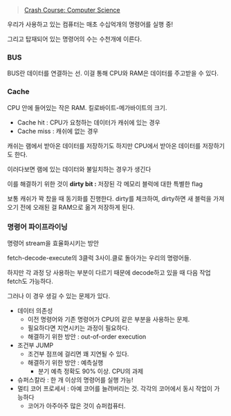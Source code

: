 > [Crash Course: Computer Science](https://www.youtube.com/playlist?list=PLH2l6uzC4UEW0s7-KewFLBC1D0l6XRfye)

우리가 사용하고 있는 컴퓨터는 매초 수십억개의 명령어를 실행 중!

그리고 탑재되어 있는 명령어의 수는 수천개에 이른다.

### BUS

BUS란 데이터를 연결하는 선. 이걸 통해 CPU와 RAM은 데이터를 주고받을 수 있다.

### Cache

CPU 안에 들어있는 작은 RAM. 킬로바이트-메가바이트의 크기.

- Cache hit : CPU가 요청하는 데이터가 캐쉬에 있는 경우
- Cache miss : 캐쉬에 없는 경우

캐쉬는 램에서 받아온 데이터를 저장하기도 하지만 CPU에서 받아온 데이터를 저장하기도 한다.

이러다보면 램에 있는 데이터와 불일치하는 경우가 생긴다

이를 해결하기 위한 것이 **dirty bit :** 저장된 각 메모리 블럭에 대한 특별한 flag

보통 캐쉬가 꽉 찼을 때 동기화를 진행한다. dirty를 체크하여, dirty하면 새 블럭을 가져오기 전에 오래된 걸 RAM으로 옮겨 저장하게 된다.

### 명령어 파이프라이닝

명령어 stream을 효율화시키는 방안

fetch-decode-execute의 3클럭 3사이.클로 돌아가는 우리의 명령어들.

하지만 각 과정 당 사용하는 부분이 다르기 때문에 decode하고 있을 때 다음 작업 fetch도 가능하다.

그러나 이 경우 생길 수 있는 문제가 있다.

- 데이터 의존성
  - 이전 명령어와 기존 명령어가 CPU의 같은 부분을 사용하는 문제.
  - 필요하다면 지연시키는 과정이 필요하다.
  - 해결하기 위한 방안 : out-of-order execution
- 조건부 JUMP
  - 조건부 점프에 걸리면 꽤 지연될 수 있다.
  - 해결하기 위한 방안 : 예측실행
    - 분기 예측 정확도 90% 이상. CPU의 과제
- 슈퍼스칼라 : 한 개 이상의 명령어를 실행 가능!
- 멀티 코어 프로세서 : 아예 코어를 늘려버리는 것. 각각의 코어에서 동시 작업이 가능하다
  - 코어가 아주아주 많은 것이 슈퍼컴퓨터.
